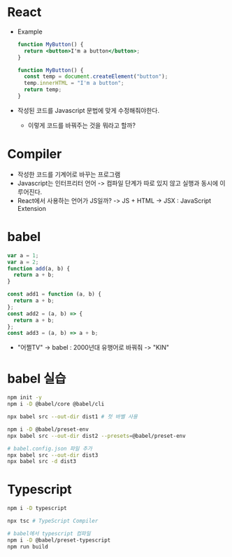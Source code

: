 # React

- Example

  ```jsx
  function MyButton() {
    return <button>I'm a button</button>;
  }
  ```

  ```js
  function MyButton() {
    const temp = document.createElement("button");
    temp.innerHTML = "I'm a button";
    return temp;
  }
  ```

- 작성된 코드를 Javascript 문법에 맞게 수정해줘야한다.
  - 이렇게 코드를 바꿔주는 것을 뭐라고 할까?

# Compiler

- 작성한 코드를 기계어로 바꾸는 프로그램
- Javascript는 인터프리터 언어 -> 컴파일 단계가 따로 있지 않고 실행과 동시에 이루어진다.
- React에서 사용하는 언어가 JS일까? -> JS + HTML -> JSX : JavaScript Extension

# babel

```js
var a = 1;
var a = 2;
function add(a, b) {
  return a + b;
}

const add1 = function (a, b) {
  return a + b;
};
const add2 = (a, b) => {
  return a + b;
};
const add3 = (a, b) => a + b;
```

- "어쩔TV" -> babel : 2000년대 유행어로 바꿔줘 -> "KIN"

# babel 실습

```bash
npm init -y
npm i -D @babel/core @babel/cli

npx babel src --out-dir dist1 # 첫 바벨 사용

npm i -D @babel/preset-env
npx babel src --out-dir dist2 --presets=@babel/preset-env

# babel.config.json 파일 추가
npx babel src --out-dir dist3
npx babel src -d dist3
```

# Typescript

```bash
npm i -D typescript

npx tsc # TypeScript Compiler

# babel에서 typescript 컴파일
npm i -D @babel/preset-typescript
npm run build
```
